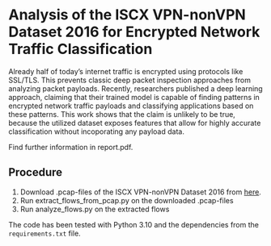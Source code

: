 # Analysis of the ISCX VPN-nonVPN Dataset 2016 for Encrypted Network Traffic Classification

Already half of today’s internet traffic is encrypted using protocols like SSL/TLS.
This prevents classic deep packet inspection approaches from analyzing packet payloads.
Recently, researchers published a deep learning approach, claiming that their trained
model is capable of finding patterns in encrypted network traffic payloads and classifying
applications based on these patterns. This work shows that the claim is unlikely to be true,
because the utilized dataset exposes features that allow for highly accurate classification
without incoporating any payload data.


Find further information in report.pdf.

## Procedure
1. Download .pcap-files of the ISCX VPN-nonVPN Dataset 2016 from [here](https://www.unb.ca/cic/datasets/vpn.html).
2. Run extract_flows_from_pcap.py on the downloaded .pcap-files
3. Run analyze_flows.py on the extracted flows

The code has been tested with Python 3.10 and the dependencies from the `requirements.txt` file.


